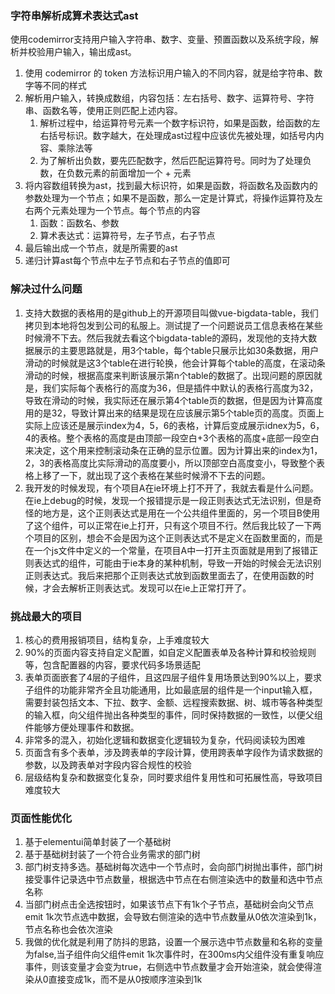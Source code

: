 <!--
 * @Author: chend25 chendd25@163.com
 * @Date: 2022-07-08 22:00:46
 * @LastEditors: chend25 chendd25@163.com
 * @LastEditTime: 2022-08-06 20:46:57
 * @FilePath: \undefinedd:\cdData\notes\工作经历.md
 * @Description: 这是默认设置,请设置`customMade`, 打开koroFileHeader查看配置 进行设置: https://github.com/OBKoro1/koro1FileHeader/wiki/%E9%85%8D%E7%BD%AE
-->
### 字符串解析成算术表达式ast
使用codemirror支持用户输入字符串、数字、变量、预置函数以及系统字段，解析并校验用户输入，输出成ast。  
1. 使用 codemirror 的 token 方法标识用户输入的不同内容，就是给字符串、数字等不同的样式
2. 解析用户输入，转换成数组，内容包括：左右括号、数字、运算符号、字符串、函数名等，使用正则匹配上述内容。
   1. 解析过程中，给运算符号元素一个数字标识符，如果是函数，给函数的左右括号标识。数字越大，在处理成ast过程中应该优先被处理，如括号内内容、乘除法等
   2. 为了解析出负数，要先匹配数字，然后匹配运算符号。同时为了处理负数，在负数元素的前面增加一个 + 元素
3. 将内容数组转换为ast，找到最大标识符，如果是函数，将函数名及函数内的参数处理为一个节点；如果不是函数，那么一定是计算式，将操作运算符及左右两个元素处理为一个节点。每个节点的内容
   1. 函数：函数名、参数
   2. 算术表达式：运算符号，左子节点，右子节点
4. 最后输出成一个节点，就是所需要的ast
5. 递归计算ast每个节点中左子节点和右子节点的值即可

### 解决过什么问题
1. 支持大数据的表格用的是github上的开源项目叫做vue-bigdata-table，我们拷贝到本地将包发到公司的私服上。测试提了一个问题说员工信息表格在某些时候滑不下去。然后我就去看这个bigdata-table的源码，发现他的支持大数据展示的主要思路就是，用3个table，每个table只展示比如30条数据，用户滑动的时候就是这3个table在进行轮换，他会计算每个table的高度，在滚动条滑动的时候，根据高度来判断该展示第n个table的数据了。出现问题的原因就是，我们实际每个表格行的高度为36，但是插件中默认的表格行高度为32，导致在滑动的时候，我实际还在展示第4个table页的数据，但是因为计算高度用的是32，导致计算出来的结果是现在应该展示第5个table页的高度。页面上实际上应该还是展示index为4，5，6的表格，计算后变成展示idnex为5，6，4的表格。整个表格的高度是由顶部一段空白+3个表格的高度+底部一段空白来决定，这个用来控制滚动条在正确的显示位置。因为计算出来的index为1，2，3的表格高度比实际滑动的高度要小，所以顶部空白高度变小，导致整个表格上移了一下，就出现了这个表格在某些时候滑不下去的问题。
2. 我开发的时候发现，有个项目A在ie环境上打不开了，我就去看是什么问题。在ie上debug的时候，发现一个报错提示是一段正则表达式无法识别，但是奇怪的地方是，这个正则表达式是用在一个公共组件里面的，另一个项目B使用了这个组件，可以正常在ie上打开，只有这个项目不行。然后我比较了一下两个项目的区别，想会不会是因为这个正则表达式不是定义在函数里面的，而是在一个js文件中定义的一个常量，在项目A中一打开主页面就是用到了报错正则表达式的组件，可能由于ie本身的某种机制，导致一开始的时候会无法识别正则表达式。我后来把那个正则表达式放到函数里面去了，在使用函数的时候，才会去解析正则表达式。发现可以在ie上正常打开了。

### 挑战最大的项目
1. 核心的费用报销项目，结构复杂，上手难度较大
2. 90%的页面内容支持自定义配置，如自定义配置表单及各种计算和校验规则等，包含配置器的内容，要求代码多场景适配
3. 表单页面嵌套了4层的子组件，且这四层子组件复用场景达到90%以上，要求子组件的功能非常齐全且功能通用，比如最底层的组件是一个input输入框，需要封装包括文本、下拉、数字、金额、远程搜索数据、树、城市等各种类型的输入框，向父组件抛出各种类型的事件，同时保持数据的一致性，以便父组件能够方便处理事件和数据。
4. 非常多的混入，初始化逻辑和数据变化逻辑较为复杂，代码阅读较为困难
5. 页面含有多个表单，涉及跨表单的字段计算，使用跨表单字段作为请求数据的参数，以及跨表单对字段内容合规性的校验
6. 层级结构复杂和数据变化复杂，同时要求组件复用性和可拓展性高，导致项目难度较大

### 页面性能优化
1. 基于elementui简单封装了一个基础树
2. 基于基础树封装了一个符合业务需求的部门树
3. 部门树支持多选。基础树每次选中一个节点时，会向部门树抛出事件，部门树接受事件记录选中节点数量，根据选中节点在右侧渲染选中的数量和选中节点名称
4. 当部门树点击全选按钮时，如果该节点下有1k个子节点，基础树会向父节点emit 1k次节点选中数据，会导致右侧渲染的选中节点数量从0依次渲染到1k，节点名称也会依次渲染
5. 我做的优化就是利用了防抖的思路，设置一个展示选中节点数量和名称的变量为false,当子组件向父组件emit 1k次事件时，在300ms内父组件没有重复响应事件，则该变量才会变为true，右侧选中节点数量才会开始渲染，就会使得渲染从0直接变成1k，而不是从0按顺序渲染到1k